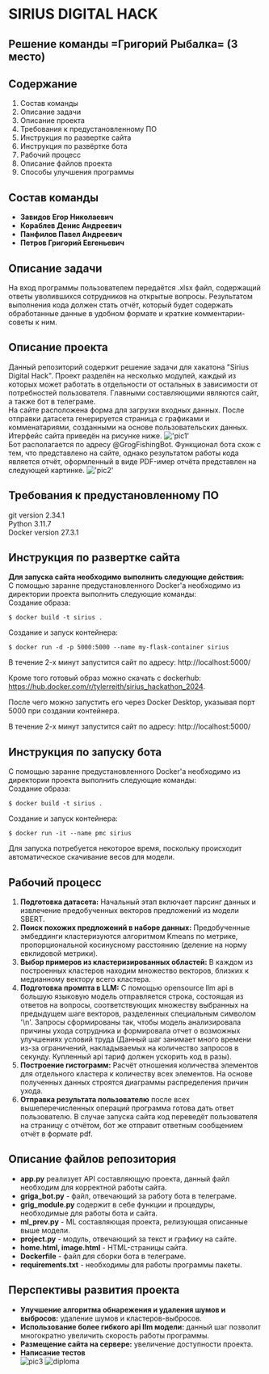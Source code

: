 # SIRIUS DIGITAL HACK 
## Решение команды =Григорий Рыбалка= (3 место)
## Содержание

1. Состав команды
2. Описание задачи
3. Описание проекта
4. Требования к предустановленному ПО
5. Инструкция по развертке сайта
6. Инструкция по развёртке бота
7. Рабочий процесс
8. Описание файлов проекта
9. Способы улучшения программы
## Состав команды
- **Завидов Егор Николаевич**
- **Кораблев Денис Андреевич**
- **Панфилов Павел Андреевич**
- **Петров Григорий Евгеньевич**
## Описание задачи
На вход программы пользователем передаётся .xlsx файл, содержащий ответы уволившихся сотрудников на открытые вопросы. Результатом выполнения кода должен стать отчёт, который будет содержать обработанные данные в удобном формате и краткие комментарии-советы к ним.
## Описание проекта
Данный репозиторий содержит решение задачи для хакатона "Sirius Digital Hack". Проект разделён на несколько модулей, каждый из которых может работать в отдельности от остальных в зависимости от потребностей пользователя. Главными составляющими являются сайт, а также бот в телеграме.  
На сайте расположена форма для загрузки входных данных. После отправки датасета генерируется страница с графиками и комменатариями, созданными на основе пользовательских данных. Итерфейc сайта приведён на рисунке ниже.
!['pic1'](https://github.com/victorsemipalatin/sirius_2024/blob/main/int.jpeg)  
Бот располагается по адресу @GrogFishingBot. Функционал бота схож с тем, что представлено на сайте, однако результатом работы кода является отчёт, оформленный в виде PDF-имер отчёта представлен на следующей картинке.
!['pic2'](https://github.com/victorsemipalatin/sirius_2024/blob/main/report.png)
## Требования к предустановленному ПО
git version 2.34.1  
Python 3.11.7  
Docker version 27.3.1  
## Инструкция по развертке сайта
**Для запуска сайта необходимо выполнить следующие действия:**  
С помощью заранне предустановленного Docker'a необходимо из директории проекта выполнить следующие команды:  
Создание образа:
```
$ docker build -t sirius .
```
Создание и запуск контейнера:
```
$ docker run -d -p 5000:5000 --name my-flask-container sirius
```
В течение 2-х минут запустится сайт по адресу:
http://localhost:5000/

Кроме того готовый образ можно скачать с dockerhub:
https://hub.docker.com/r/tylerreith/sirius_hackathon_2024.

После чего можно запустить его через Docker Desktop, указывая порт 5000 при создании контейнера.

В течение 2-х минут запустится сайт по адресу:
http://localhost:5000/

## Инструкция по запуску бота
С помощью заранне предустановленного Docker'a необходимо из директории проекта выполнить следующие команды:  
Создание образа:
```
$ docker build -t sirius .
```
Создание и запуск контейнера:
```
$ docker run -it --name pmc sirius
```
Для запуска потребуется некоторое время, поскольку происходит автоматическое скачивание весов для модели.
## Рабочий процесс

1. **Подготовка датасета:** Начальный этап включает парсинг данных и извлечение предобученных векторов предложений из модели SBERT.
2. **Поиск похожих предложений в наборе данных:** Предобученные эмбеддинги кластеризуются алгоритмом Kmeans по метрике, пропорциональной косинусному расстоянию (деление на норму евклидовой метрики).
3. **Выбор примеров из кластеризированных областей:** В каждом из построенных кластеров находим множество векторов, близких к медианному вектору всего кластера.
4. **Подготовка промпта в LLM:** С помощью opensource llm api в большую языковую модель отправляется строка, состоящая из ответов на вопросы, соответствующих множеству выбранных на предыдущем шаге векторов, разделенных специальным символом '\n'. Запросы сформированы так, чтобы модель анализировала причины ухода сотрудника и формировала отчет о возможных улучшениях условий труда (Данный шаг занимает много времени из-за ограничений, накладываемых на количество запросов в секунду. Купленный api тариф должен ускорить код в разы).
5. **Построение гистограмм:** Расчёт отношения количества элементов для отдельного кластера к количеству всех элементов. На основе полученных данных строятся диаграммы распределения причин ухода.
6. **Отправка результата пользователю** после всех вышеперечисленных операций программа готова дать ответ пользователю. В случае запуска сайта код переведёт пользователя на страницу с отчётом, бот же отправит ответным сообщением отчёт в формате pdf.  

## Описание файлов репозитория
- **app.py** реализует API составляющую проекта, данный файл необходим для корректной работы сайта.  
- **griga_bot.py** - файл, отвечающий за работу бота в телеграме.  
- **grig_module.py** содержит в себе функции и процедуры, необходимые для работы бота и сайта.  
- **ml_prev.py** - ML составляющая проекта, релизующая описанные выше модели.  
- **project.py** - модуль, отвечающий за текст и графику на сайте.  
- **home.html, image.html** - HTML-страницы сайта.  
- **Dockerfile** - файл для сборки бота в телеграме.  
- **requirements.txt** - необходимы для работы программы пакеты.  

## Перспективы развития проекта    
- **Улучшение алгоритма обнарежения и удаления шумов и выбросов:** удаление шумов и кластеров-выбросов.  
- **Использование более гибкого api llm модели:** данный шаг позволит многократно увеличить скорость работы программы.  
- **Размещение сайта на сервере:** увеличение доступности проекта.  
- **Написание тестов**  
![pic3](https://github.com/victorsemipalatin/sirius_2024/blob/main/goodby.png)
![diploma](https://github.com/victorsemipalatin/sirius_2024/blob/main/photo_2024-10-21_00-42-32.jpg)
